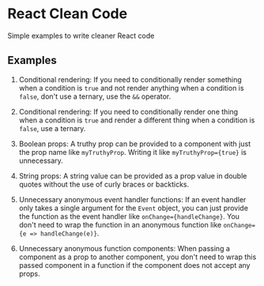 # React Clean Code

Simple examples to write cleaner React code

## Examples

1. Conditional rendering: If you need to conditionally render something when a condition is `true` and not render anything when a condition is `false`, don't use a ternary, use the `&&` operator.

2. Conditional rendering: If you need to conditionally render one thing when a condition is `true` and render a different thing when a condition is `false`, use a ternary.

3. Boolean props: A truthy prop can be provided to a component with just the prop name like `myTruthyProp`. Writing it like `myTruthyProp={true}` is unnecessary.

4. String props: A string value can be provided as a prop value in double quotes without the use of curly braces or backticks.

5. Unnecessary anonymous event handler functions: If an event handler only takes a single argument for the `Event` object, you can just provide the function as the event handler like `onChange={handleChange}`. You don't need to wrap the function in an anonymous function like `onChange={e => handleChange(e)}`.

6. Unnecessary anonymous function components: When passing a component as a prop to another component, you don't need to wrap this passed component in a function if the component does not accept any props.
